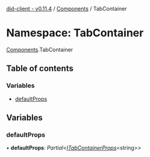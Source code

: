 [did-client - v0.11.4](../README.md) / [Components](components.md) / TabContainer

# Namespace: TabContainer

[Components](components.md).TabContainer

## Table of contents

### Variables

- [defaultProps](components.tabcontainer.md#defaultprops)

## Variables

### defaultProps

• **defaultProps**: *Partial*<[*ITabContainerProps*](../interfaces/components.itabcontainerprops.md)<string\>\>
